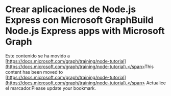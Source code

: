 # <a name="build-nodejs-express-apps-with-microsoft-graph"></a><span data-ttu-id="95956-101">Crear aplicaciones de Node.js Express con Microsoft Graph</span><span class="sxs-lookup"><span data-stu-id="95956-101">Build Node.js Express apps with Microsoft Graph</span></span>

<span data-ttu-id="95956-102">Este contenido se ha movido a [https://docs.microsoft.com/graph/training/node-tutorial](https://docs.microsoft.com/graph/training/node-tutorial).</span><span class="sxs-lookup"><span data-stu-id="95956-102">This content has been moved to [https://docs.microsoft.com/graph/training/node-tutorial](https://docs.microsoft.com/graph/training/node-tutorial).</span></span> <span data-ttu-id="95956-103">Actualice el marcador.</span><span class="sxs-lookup"><span data-stu-id="95956-103">Please update your bookmark.</span></span>
